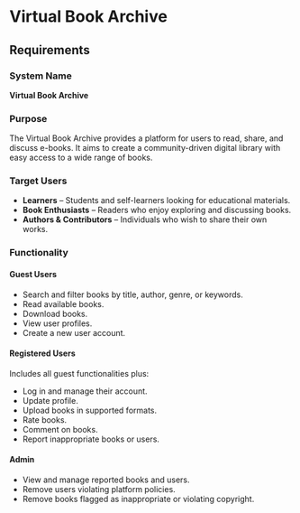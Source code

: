 # Virtual Book Archive

## Requirements

### System Name

**Virtual Book Archive**

### Purpose

The Virtual Book Archive provides a platform for users to read, share, and discuss e-books. It aims to create a community-driven digital library with easy access to a wide range of books.

### Target Users

- **Learners** – Students and self-learners looking for educational materials.
- **Book Enthusiasts** – Readers who enjoy exploring and discussing books.
- **Authors & Contributors** – Individuals who wish to share their own works.

### Functionality

#### Guest Users

- Search and filter books by title, author, genre, or keywords.  
- Read available books.
- Download books.
- View user profiles.
- Create a new user account.

#### Registered Users

Includes all guest functionalities plus:

- Log in and manage their account.
- Update profile.
- Upload books in supported formats.
- Rate books.
- Comment on books.
- Report inappropriate books or users.

#### Admin

- View and manage reported books and users.
- Remove users violating platform policies.  
- Remove books flagged as inappropriate or violating copyright.
